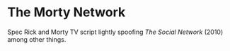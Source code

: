 # The Morty Network

Spec Rick and Morty TV script lightly spoofing _The Social Network_ (2010) among other things.

